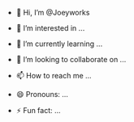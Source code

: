 - 👋 Hi, I’m @Joeyworks

- 👀 I’m interested in ...
- 🌱 I’m currently learning ...
- 💞️ I’m looking to collaborate on ...
- 📫 How to reach me ...
- 😄 Pronouns: ...
- ⚡ Fun fact: ...

<!---
Joeyworks/Joeyworks is a ✨ special ✨ repository because its `README.md` (this file) appears on your GitHub profile.
You can click the Preview link to take a look at your changes.
--->
